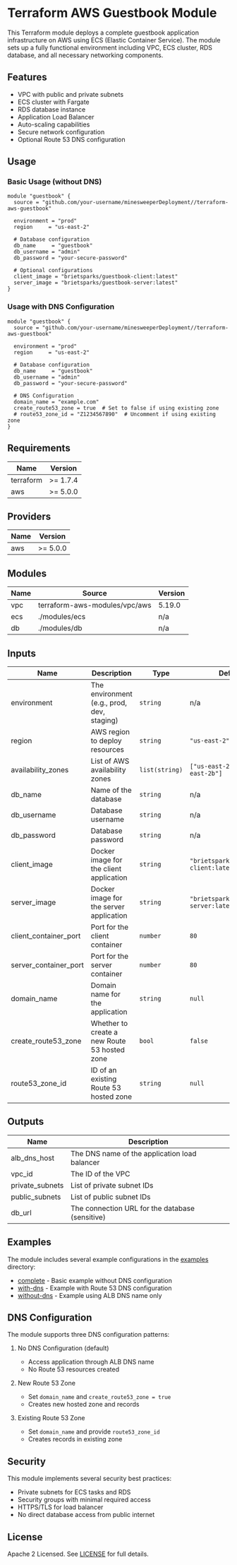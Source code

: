 # Terraform AWS Guestbook Module

This Terraform module deploys a complete guestbook application infrastructure on AWS using ECS (Elastic Container Service). The module sets up a fully functional environment including VPC, ECS cluster, RDS database, and all necessary networking components.

## Features

- VPC with public and private subnets
- ECS cluster with Fargate
- RDS database instance
- Application Load Balancer
- Auto-scaling capabilities
- Secure network configuration
- Optional Route 53 DNS configuration

## Usage

### Basic Usage (without DNS)

```hcl
module "guestbook" {
  source = "github.com/your-username/minesweeperDeployment//terraform-aws-guestbook"

  environment = "prod"
  region     = "us-east-2"

  # Database configuration
  db_name     = "guestbook"
  db_username = "admin"
  db_password = "your-secure-password"
  
  # Optional configurations
  client_image = "brietsparks/guestbook-client:latest"
  server_image = "brietsparks/guestbook-server:latest"
}
```

### Usage with DNS Configuration

```hcl
module "guestbook" {
  source = "github.com/your-username/minesweeperDeployment//terraform-aws-guestbook"

  environment = "prod"
  region     = "us-east-2"

  # Database configuration
  db_name     = "guestbook"
  db_username = "admin"
  db_password = "your-secure-password"
  
  # DNS Configuration
  domain_name = "example.com"
  create_route53_zone = true  # Set to false if using existing zone
  # route53_zone_id = "Z1234567890"  # Uncomment if using existing zone
}
```

## Requirements

| Name | Version |
|------|---------|
| terraform | >= 1.7.4 |
| aws | >= 5.0.0 |

## Providers

| Name | Version |
|------|---------|
| aws | >= 5.0.0 |

## Modules

| Name | Source | Version |
|------|--------|---------|
| vpc | terraform-aws-modules/vpc/aws | 5.19.0 |
| ecs | ./modules/ecs | n/a |
| db | ./modules/db | n/a |

## Inputs

| Name | Description | Type | Default | Required |
|------|-------------|------|---------|:--------:|
| environment | The environment (e.g., prod, dev, staging) | `string` | n/a | yes |
| region | AWS region to deploy resources | `string` | `"us-east-2"` | no |
| availability_zones | List of AWS availability zones | `list(string)` | `["us-east-2a", "us-east-2b"]` | no |
| db_name | Name of the database | `string` | n/a | yes |
| db_username | Database username | `string` | n/a | yes |
| db_password | Database password | `string` | n/a | yes |
| client_image | Docker image for the client application | `string` | `"brietsparks/guestbook-client:latest"` | no |
| server_image | Docker image for the server application | `string` | `"brietsparks/guestbook-server:latest"` | no |
| client_container_port | Port for the client container | `number` | `80` | no |
| server_container_port | Port for the server container | `number` | `80` | no |
| domain_name | Domain name for the application | `string` | `null` | no |
| create_route53_zone | Whether to create a new Route 53 hosted zone | `bool` | `false` | no |
| route53_zone_id | ID of an existing Route 53 hosted zone | `string` | `null` | no |

## Outputs

| Name | Description |
|------|-------------|
| alb_dns_host | The DNS name of the application load balancer |
| vpc_id | The ID of the VPC |
| private_subnets | List of private subnet IDs |
| public_subnets | List of public subnet IDs |
| db_url | The connection URL for the database (sensitive) |

## Examples

The module includes several example configurations in the [examples](./examples) directory:

- [complete](./examples/complete) - Basic example without DNS configuration
- [with-dns](./examples/with-dns) - Example with Route 53 DNS configuration
- [without-dns](./examples/without-dns) - Example using ALB DNS name only

## DNS Configuration

The module supports three DNS configuration patterns:

1. No DNS Configuration (default)
   - Access application through ALB DNS name
   - No Route 53 resources created

2. New Route 53 Zone
   - Set `domain_name` and `create_route53_zone = true`
   - Creates new hosted zone and records

3. Existing Route 53 Zone
   - Set `domain_name` and provide `route53_zone_id`
   - Creates records in existing zone

## Security

This module implements several security best practices:
- Private subnets for ECS tasks and RDS
- Security groups with minimal required access
- HTTPS/TLS for load balancer
- No direct database access from public internet

## License

Apache 2 Licensed. See [LICENSE](./LICENSE) for full details. 